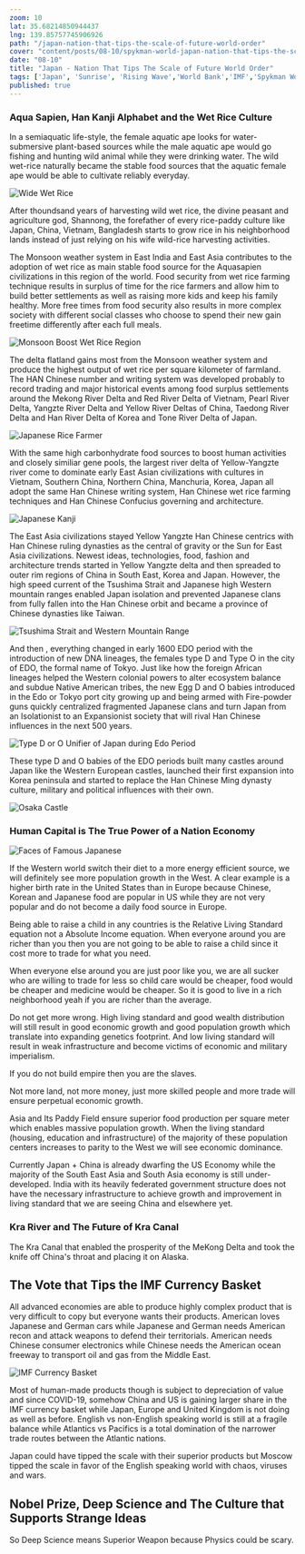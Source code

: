 ```yaml
--- 
zoom: 10
lat: 35.68214850944437 
lng: 139.85757745906926
path: "/japan-nation-that-tips-the-scale-of-future-world-order"
cover: "content/posts/08-10/spykman-world-japan-nation-that-tips-the-scale-of-future-world-order.jpg"
date: "08-10"
title: "Japan - Nation That Tips The Scale of Future World Order"
tags: ['Japan', 'Sunrise', 'Rising Wave','World Bank','IMF','Spykman World','Nicholas Spykman']    
published: true
---
```

### Aqua Sapien, Han Kanji Alphabet and the Wet Rice Culture
In a semiaquatic life-style, the female aquatic ape looks for water-submersive plant-based sources while the male aquatic ape would go fishing and hunting wild animal while they were drinking water. The wild wet-rice naturally became the stable food sources that the aquatic female ape would be able to cultivate reliably everyday.

![Wide Wet Rice](https://storage.googleapis.com/spykman-world/wild-wet-rice.png)

After thoundsand years of harvesting wild wet rice, the divine peasant and agriculture god, Shannong, the forefather of every rice-paddy culture like Japan, China, Vietnam, Bangladesh starts to grow rice in his neighborhood lands instead of just relying on his wife wild-rice harvesting activities.

The Monsoon weather system in East India and East Asia contributes to the adoption of wet rice as main stable food source for the Aquasapien civilizations in this region of the world. Food security from wet rice farming technique results in surplus of time for the rice farmers and allow him to build better settlements as well as raising more kids and keep his family healthy. More free times from food security also results in more complex society with different social classes who choose to spend their new gain freetime differently after each full meals. 

![Monsoon Boost Wet Rice Region](https://storage.googleapis.com/spykman-world/monsoon_wet_rice_region.png)

The delta flatland gains most from the Monsoon weather system and produce the highest output of wet rice per square kilometer of farmland. The HAN Chinese number and writing system was developed probably to record trading and major historical events among food surplus settlements around the Mekong River Delta and Red River Delta of Vietnam, Pearl River Delta, Yangzte River Delta and Yellow River Deltas of China, Taedong River Delta and Han River Delta of Korea and Tone River Delta of Japan.

![Japanese Rice Farmer](https://storage.googleapis.com/spykman-world/japanese_rice_farmer.png)

With the same high carbonhydrate food sources to boost human activities and closely similiar gene pools, the largest river delta of Yellow-Yangzte river come to dominate early East Asian civilizations with cultures in Vietnam, Southern China, Northern China, Manchuria, Korea, Japan all adopt the same Han Chinese writing system, Han Chinese wet rice farming techniques and Han Chinese Confucius governing and architecture. 

![Japanese Kanji](https://storage.googleapis.com/spykman-world/japanese_kanji.png)

The East Asia civilizations stayed Yellow Yangzte Han Chinese centrics with Han Chinese ruling dynasties as the central of gravity or the Sun for East Asia civilizations. Newest ideas, technologies, food, fashion and architecture trends started in Yellow Yangzte delta and then spreaded to outer rim regions of China in South East, Korea and Japan. However, the high speed current of the Tsushima Strait and Japanese high Western mountain ranges enabled Japan isolation and prevented Japanese clans from fully fallen into the Han Chinese orbit and became a province of Chinese dynasties like Taiwan.

![Tsushima Strait and Western Mountain Range](https://storage.googleapis.com/spykman-world/tsushima_strait_and_western_mountain_range.png)

And then , everything changed in early 1600 EDO period with the introduction of new DNA lineages, the females type D and Type O in the city of EDO, the formal name of Tokyo. Just like how the foreign African lineages helped the Western colonial powers to alter ecosystem balance and subdue Native American tribes, the new Egg D and O babies introduced in the Edo or Tokyo port city growing up and being armed with Fire-powder guns quickly centralized fragmented Japanese clans and turn Japan from an Isolationist to an Expansionist society that will rival Han Chinese influences in the next 500 years. 

![Type D or O Unifier of Japan during Edo Period](https://storage.googleapis.com/spykman-world/toyotomi_hideyoshi.png)

These type D and O babies of the EDO periods built many castles around Japan like the Western European castles, launched their first expansion into Korea peninsula and started to replace the Han Chinese Ming dynasty culture, military and political influences with their own.  

![Osaka Castle](https://storage.googleapis.com/spykman-world/japanese_and_austrian_castles.png)

### Human Capital is The True Power of a Nation Economy
![Faces of Famous Japanese](https://storage.googleapis.com/spykman-world/faces_of_japan.png)

If the Western world switch their diet to a more energy efficient source, we will definitely see more population growth in the West. A clear example is a higher birth rate in the United States than in Europe because Chinese, Korean and Japanese food are popular in US while they are not very popular and do not become a daily food source in Europe.

Being able to raise a child in any countries is the Relative Living Standard equation not a Absolute Income equation. When everyone around you are richer than you then you are not going to be able to raise a child since it cost more to trade for what you need.

When everyone else around you are just poor like you, we are all sucker who are willing to trade for less so child care would be cheaper, food would be cheaper and medicine would be cheaper. So it is good to live in a rich neighborhood yeah if you are richer than the average.

Do not get more wrong. High living standard and good wealth distribution will still result in good economic growth and good population growth which translate into expanding genetics footprint. And low living standard will result in weak infrastructure and become victims of economic and military imperialism.

If you do not build empire then you are the slaves.

Not more land, not more money, just more skilled people and more trade will ensure perpetual economic growth.

Asia and Its Paddy Field ensure superior food production per square meter which enables massive population growth.
When the living standard (housing, education and infrastructure) of the majority of these population centers increases to parity to the West we will see economic dominance. 

Currently Japan + China is already dwarfing the US Economy while the majority of the South East Asia and South Asia economy is still under-developed. India with its heavily federated government structure does not have the necessary infrastructure to achieve growth and improvement in living standard that we are seeing China and elsewhere yet.

### Kra River and The Future of Kra Canal
The Kra Canal that enabled the prosperity of the MeKong Delta and took the knife off China's throat and placing it on Alaska.


## The Vote that Tips the IMF Currency Basket
All advanced economies are able to produce highly complex product that is very difficult to copy but everyone wants their products. American loves Japanese and German cars while Japanese and German needs American recon and attack weapons to defend their territorials. American needs Chinese consumer electronics while Chinese needs the American ocean freeway to transport oil and gas from the Middle East. 

![IMF Currency Basket](https://storage.googleapis.com/spykman-world/IMF_Currency_Basket.png)

Most of human-made products though is subject to depreciation of value and since COVID-19, somehow China and US is gaining larger share in the IMF currency basket while Japan, Europe and United Kingdom is not doing as well as before. English vs non-English speaking world is still at a fragile balance while Atlantics vs Pacifics is a total domination of the narrower trade routes between the Atlantic nations.  

Japan could have tipped the scale with their superior products but Moscow tipped the scale in favor of the English speaking world with chaos, viruses and wars.

## Nobel Prize, Deep Science and The Culture that Supports Strange Ideas 
So Deep Science means Superior Weapon because Physics could be scary.



